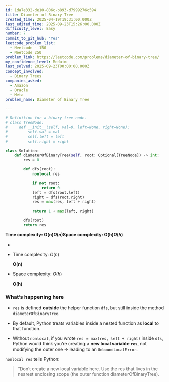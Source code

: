 ```yaml
---
id: 1da7e332-de10-806c-b893-d7999276c594
title: Diameter of Binary Tree
created_time: 2025-04-19T19:31:00.000Z
last_edited_time: 2025-09-23T15:26:00.000Z
difficulty_level: Easy
number: 7
commit_to_git_hub: 'Yes'
leetcode_problem_list:
  - Neetcode - 150
  - Neetcode 250
problem_link: https://leetcode.com/problems/diameter-of-binary-tree/
my_confidence_level: Meduim
last_solved: 2025-09-23T00:00:00.000Z
concept_involved:
  - Binary Trees
companies_asked:
  - Amazon
  - Oracle
  - Meta
problem_name: Diameter of Binary Tree

---
```


```python
# Definition for a binary tree node.
# class TreeNode:
#     def __init__(self, val=0, left=None, right=None):
#         self.val = val
#         self.left = left
#         self.right = right

class Solution:
    def diameterOfBinaryTree(self, root: Optional[TreeNode]) -> int:
        res = 0

        def dfs(root):
            nonlocal res

            if not root:
                return 0
            left = dfs(root.left)
            right = dfs(root.right)
            res = max(res, left + right)

            return 1 + max(left, right)

        dfs(root)
        return res
```

**Time complexity: O(n)*****O*****(*****n*****)Space complexity: O(h)*****O*****(*****h*****)**

*

*   Time complexity: *O*(*n*)

    **O(n)**

*   Space complexity: *O*(*h*)

    **O(h)**

### What’s happening here

*   `res` is defined **outside** the helper function `dfs`, but still inside the method `diameterOfBinaryTree`.

*   By default, Python treats variables inside a nested function as **local** to that function.

*   Without `nonlocal`, if you wrote `res = max(res, left + right)` inside `dfs`, Python would think you’re creating a **new local variable** **`res`**, not modifying the outer one → leading to an `UnboundLocalError`.

`nonlocal res` tells Python:

> “Don’t create a new local variable here. Use the res that lives in the nearest enclosing scope (the outer function diameterOfBinaryTree).
